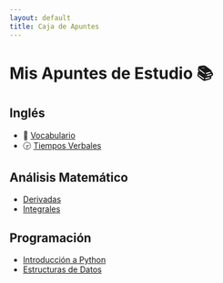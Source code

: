 ```yaml
---
layout: default
title: Caja de Apuntes
---
```


# Mis Apuntes de Estudio 📚

## Inglés
- 💬 [Vocabulario](ingles/vocabulario.html)
- 🕞 [Tiempos Verbales](ingles/tiempos-verbales.html)

## Análisis Matemático
- [Derivadas](analisis-matematico/derivadas.html)
- [Integrales](analisis-matematico/integrales.html)

## Programación
- [Introducción a Python](programacion/python-intro.html)
- [Estructuras de Datos](programacion/estructuras-de-datos.html)
